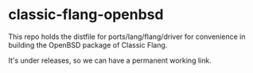 classic-flang-openbsd
=====================
This repo holds the distfile for ports/lang/flang/driver for convenience in building the OpenBSD package of Classic Flang.

It's under releases, so we can have a permanent working link.
